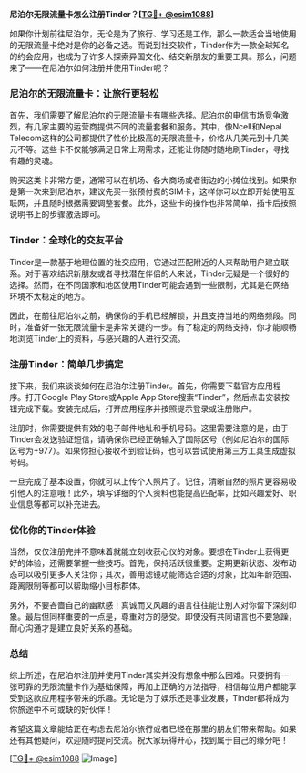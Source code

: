 **尼泊尔无限流量卡怎么注册Tinder？[[TG💪+ @esim1088](https://t.me/s/esim1088)]**

如果你计划前往尼泊尔，无论是为了旅行、学习还是工作，那么一款适合当地使用的无限流量卡绝对是你的必备之选。而说到社交软件，Tinder作为一款全球知名的约会应用，也成为了许多人探索异国文化、结交新朋友的重要工具。那么，问题来了——在尼泊尔如何注册并使用Tinder呢？

### 尼泊尔的无限流量卡：让旅行更轻松

首先，我们需要了解尼泊尔的无限流量卡有哪些选择。尼泊尔的电信市场竞争激烈，有几家主要的运营商提供不同的流量套餐和服务。其中，像Ncell和Nepal Telecom这样的公司都提供了性价比极高的无限流量卡，价格从几美元到十几美元不等。这些卡不仅能够满足日常上网需求，还能让你随时随地刷Tinder，寻找有趣的灵魂。

购买这类卡非常方便，通常可以在机场、各大商场或者街边的小摊位找到。如果你是第一次来到尼泊尔，建议先买一张预付费的SIM卡，这样你可以立即开始使用互联网，并且随时根据需要调整套餐。此外，这些卡的操作也非常简单，插卡后按照说明书上的步骤激活即可。

### Tinder：全球化的交友平台

Tinder是一款基于地理位置的社交应用，它通过匹配附近的人来帮助用户建立联系。对于喜欢结识新朋友或者寻找潜在伴侣的人来说，Tinder无疑是一个很好的选择。然而，在不同国家和地区使用Tinder可能会遇到一些限制，尤其是在网络环境不太稳定的地方。

因此，在前往尼泊尔之前，确保你的手机已经解锁，并且支持当地的网络频段。同时，准备好一张无限流量卡是非常关键的一步。有了稳定的网络支持，你才能顺畅地浏览Tinder上的资料，与感兴趣的人进行交流。

### 注册Tinder：简单几步搞定

接下来，我们来谈谈如何在尼泊尔注册Tinder。首先，你需要下载官方应用程序。打开Google Play Store或Apple App Store搜索“Tinder”，然后点击安装按钮完成下载。安装完成后，打开应用程序并按照提示登录或注册账户。

注册时，你需要提供有效的电子邮件地址和手机号码。这里需要注意的是，由于Tinder会发送验证短信，请确保你已经正确输入了国际区号（例如尼泊尔的国际区号为+977）。如果你担心接收不到验证码，也可以尝试使用第三方工具生成虚拟号码。

一旦完成了基本设置，你就可以上传个人照片了。记住，清晰自然的照片更容易吸引他人的注意哦！此外，填写详细的个人资料也能提高匹配率，比如兴趣爱好、职业信息等都可以补充进去。

### 优化你的Tinder体验

当然，仅仅注册完并不意味着就能立刻收获心仪的对象。要想在Tinder上获得更好的体验，还需要掌握一些技巧。首先，保持活跃很重要。定期更新状态、发布动态可以吸引更多人关注你；其次，善用滤镜功能筛选合适的对象，比如年龄范围、距离限制等都可以帮助缩小目标群体。

另外，不要吝啬自己的幽默感！真诚而又风趣的语言往往能让别人对你留下深刻印象。最后但同样重要的一点是，尊重对方的感受。即使没有共同语言也不要急躁，耐心沟通才是建立良好关系的基础。

### 总结

综上所述，在尼泊尔注册并使用Tinder其实并没有想象中那么困难。只要拥有一张可靠的无限流量卡作为基础保障，再加上正确的方法指导，相信每位用户都能享受到这款应用程序带来的乐趣。无论是为了娱乐还是事业发展，Tinder都将成为你旅途中不可或缺的好伙伴！

希望这篇文章能给正在考虑去尼泊尔旅行或者已经在那里的朋友们带来帮助。如果还有其他疑问，欢迎随时提问交流。祝大家玩得开心，找到属于自己的缘分吧！

[[TG💪+ @esim1088](https://t.me/s/esim1088) ![Image](https://i.postimg.cc/4NQfJmqS/Snipaste-2025-05-13-00-14-12.png)]